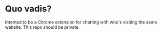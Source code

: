 # Quo vadis?
Intented to be a Chrome extension for chatting with who's visiting the same website.
This repo should be private.
